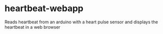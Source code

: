 # heartbeat-webapp
Reads heartbeat from an arduino with a heart pulse sensor and displays the heartbeat in a web browser
